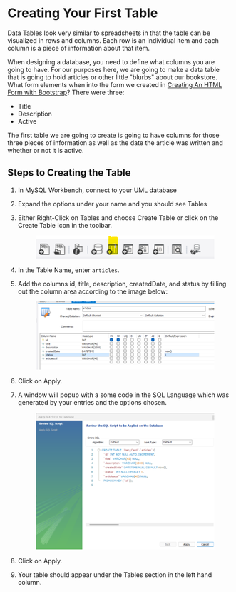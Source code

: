 # Creating Your First Table

Data Tables look very similar to spreadsheets in that the table can be visualized in rows and columns. Each row is an individual item and each column is a piece of information about that item.&#x20;

When designing a database, you need to define what columns you are going to have. For our purposes here, we are going to make a data table that is going to hold articles or other little "blurbs" about our bookstore.  What form elements when into the form we created in [Creating An HTML Form with Bootstrap](../../week-2-review-of-html-and-css/creating-an-html-form-with-bootstrap.md)?  There were three:

* Title
* Description
* Active

The first table we are going to create is going to have columns for those three pieces of information as well as the date the article was written and whether or not it is active.&#x20;

## Steps to Creating the Table

1. In MySQL Workbench, connect to your UML database
2. Expand the options under your name and you should see Tables
3.  Either Right-Click on Tables and choose Create Table or click on the Create Table Icon in the toolbar.&#x20;

    <figure><img src="../../.gitbook/assets/image (9).png" alt=""><figcaption></figcaption></figure>
4. In the Table Name, enter `articles`.&#x20;
5.  Add the columns id, title, description, createdDate, and status by filling out the column area according to the image below:

    <figure><img src="../../.gitbook/assets/image (2) (1) (1) (1) (1).png" alt=""><figcaption></figcaption></figure>
6. Click on Apply.
7.  A window will popup with a some code in the SQL Language which was generated by your entries and the options chosen.&#x20;

    <figure><img src="../../.gitbook/assets/image (1) (1) (1) (1) (1) (1) (1) (1).png" alt=""><figcaption></figcaption></figure>
8. Click on Apply.
9. Your table should appear under the Tables section in the left hand column.
